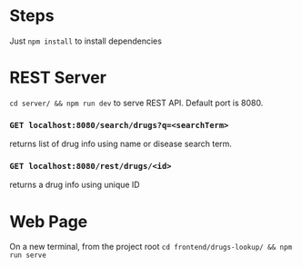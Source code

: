 # Steps
Just `npm install` to install dependencies

# REST Server
`cd server/ && npm run dev` to serve REST API. Default port is 8080.
### `GET localhost:8080/search/drugs?q=<searchTerm>`
returns list of drug info using name or disease search term.

### `GET localhost:8080/rest/drugs/<id>`
returns a drug info using unique ID

# Web Page
On a new terminal, from the project root `cd frontend/drugs-lookup/ && npm run serve`